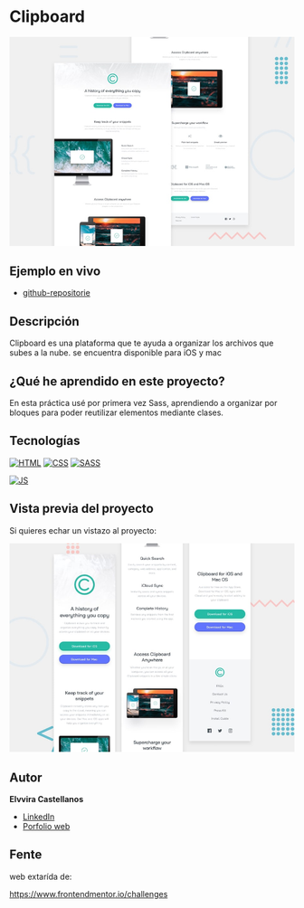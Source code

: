 # Clipboard

![Imagen del proyecto](https://github.com/elvvira/practica-Clipboard/blob/main/docs/assets/desktop.jpeg?raw=true)

## Ejemplo en vivo

- [github-repositorie](https://elvvira.github.io/practica-Clipboard/)

## Descripción 

Clipboard es una plataforma que te ayuda a organizar los archivos que subes a la nube. se encuentra disponible para iOS y mac

## ¿Qué he aprendido en este proyecto? 

En esta práctica usé por primera vez Sass, aprendiendo a organizar por bloques para poder reutilizar elementos mediante clases. 

## Tecnologías 

<!-- Iconos sacados de: https://github.com/hendrasob/badges/blob/master/README.md y https://github.com/alexandresanlim/Badges4-README.md-Profile -->

[![HTML](https://img.shields.io/badge/HTML5-E34F26?style=for-the-badge&logo=html5&logoColor=white)](https://es.wikipedia.org/wiki/HTML5)
[![CSS](https://img.shields.io/badge/CSS3-1572B6?style=for-the-badge&logo=css3&logoColor=white)](https://es.wikipedia.org/wiki/CSS)
[![SASS](https://img.shields.io/badge/Sass-CC6699?style=for-the-badge&logo=sass&logoColor=white)](https://es.wikipedia.org/wiki/CSS)

[![JS](https://img.shields.io/badge/JavaScript-F7DF1E?style=for-the-badge&logo=javascript&logoColor=black)](https://es.wikipedia.org/wiki/JavaScript)

## Vista previa del proyecto

Si quieres echar un vistazo al proyecto:

![Captura del proyecto](https://github.com/elvvira/practica-Clipboard/blob/main/docs/assets/mobile.jpeg?raw=true)


## Autor 

**Elvvira Castellanos**

- [LinkedIn](https://www.linkedin.com/in/elvvira-castellanos-39293b208/)
- [Porfolio web](https://elvvira.github.io/portfolio-final/)

## Fente
web extarída de:

https://www.frontendmentor.io/challenges
